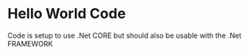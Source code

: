 # Hello World Code
Code is setup to use .Net CORE but should also be usable with the .Net FRAMEWORK
